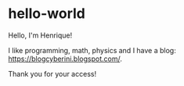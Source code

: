 # hello-world

Hello, I'm Henrique!

I like programming, math, physics and I have a blog: https://blogcyberini.blogspot.com/.

Thank you for your access!
